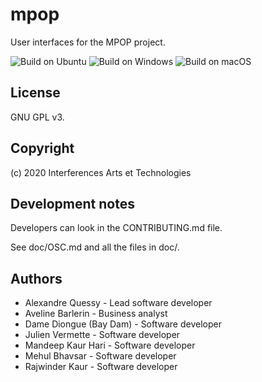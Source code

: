# mpop

User interfaces for the MPOP project.

![Build on Ubuntu](https://github.com/interferences-at/mpop/workflows/Build%20on%20Ubuntu/badge.svg) ![Build on Windows](https://github.com/interferences-at/mpop/workflows/Build%20on%20Windows/badge.svg) ![Build on macOS](https://github.com/interferences-at/mpop/workflows/Build%20on%20macOS/badge.svg)

## License

GNU GPL v3.

## Copyright

(c) 2020 Interferences Arts et Technologies

## Development notes

Developers can look in the CONTRIBUTING.md file.

See doc/OSC.md and all the files in doc/.

## Authors

- Alexandre Quessy - Lead software developer
- Aveline Barlerin - Business analyst
- Dame Diongue (Bay Dam) - Software developer
- Julien Vermette - Software developer
- Mandeep Kaur Hari - Software developer
- Mehul Bhavsar - Software developer
- Rajwinder Kaur - Software developer

